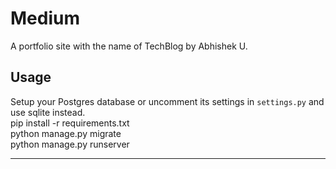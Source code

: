 ﻿# Medium
A portfolio site with the name of TechBlog by Abhishek U.

## Usage
Setup your Postgres database or uncomment its settings in `settings.py` and use sqlite instead.\
pip install -r requirements.txt\
python manage.py migrate\
python manage.py runserver

---